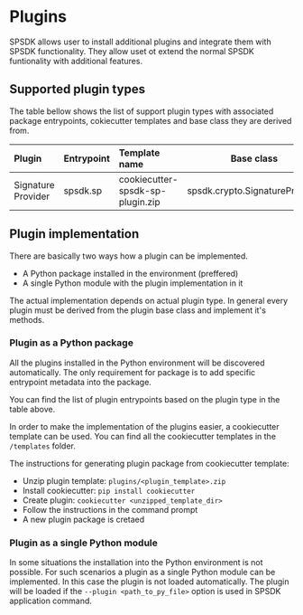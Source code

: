 # Plugins

SPSDK allows user to install additional plugins and integrate them with SPSDK functionality. They allow uset ot extend the normal SPSDK funtionality with additional features.

## Supported plugin types

The table bellow shows the list of support plugin types with associated package entrypoints, cokiecutter templates and base class they are derived from.

| Plugin             | Entrypoint     | Template name                    | Base class                       |
|:-------------------|:---------------|:---------------------------------|----------------------------------|
| Signature Provider | spsdk.sp       | cookiecutter-spsdk-sp-plugin.zip | spsdk.crypto.SignatureProvider   |

## Plugin implementation

There are basically two ways how a plugin can be implemented.

- A Python package installed in the environment (preffered)
- A single Python module with the plugin implementation in it

The actual implementation depends on actual plugin type. 
In general every plugin must be derived from the plugin base class and implement it's methods.

### Plugin as a Python package
All the plugins installed in the Python environment will be discovered automatically.
The only requirement for package is to add specific entrypoint metadata into the package.

You can find the list of plugin entrypoints based on the plugin type in the table above.

In order to make the implementation of the plugins easier, a cookiecutter template can be used.
You can find all the cookiecutter templates in the `/templates` folder.

The instructions for generating plugin package from cookiecutter template:
- Unzip plugin template: `plugins/<plugin_template>.zip`
- Install cookiecutter: `pip install cookiecutter`
- Create plugin: `cookiecutter <unzipped_template_dir>`
- Follow the instructions in the command prompt
- A new plugin package is cretaed

### Plugin as a single Python module
In some situations the installation into the Python environment is not possible.
For such scenarios a plugin as a single Python module can be implemented.
In this case the plugin is not loaded automatically. 
The plugin will be loaded if the `--plugin <path_to_py_file>` option is used in SPSDK application command.
